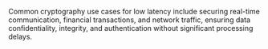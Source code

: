 Common cryptography use cases for low latency include securing real-time communication, financial transactions, and network traffic, ensuring data confidentiality, integrity, and authentication without significant processing delays.